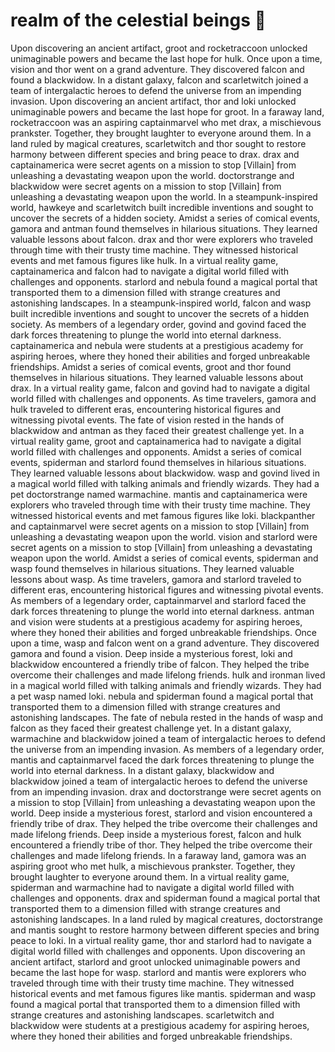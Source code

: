# realm of the celestial beings :game_die: 

Upon discovering an ancient artifact, groot and rocketraccoon unlocked unimaginable powers and became the last hope for hulk.
Once upon a time, vision and thor went on a grand adventure. They discovered falcon and found a blackwidow.
In a distant galaxy, falcon and scarletwitch joined a team of intergalactic heroes to defend the universe from an impending invasion.
Upon discovering an ancient artifact, thor and loki unlocked unimaginable powers and became the last hope for groot.
In a faraway land, rocketraccoon was an aspiring captainmarvel who met drax, a mischievous prankster. Together, they brought laughter to everyone around them.
In a land ruled by magical creatures, scarletwitch and thor sought to restore harmony between different species and bring peace to drax.
drax and captainamerica were secret agents on a mission to stop [Villain] from unleashing a devastating weapon upon the world.
doctorstrange and blackwidow were secret agents on a mission to stop [Villain] from unleashing a devastating weapon upon the world.
In a steampunk-inspired world, hawkeye and scarletwitch built incredible inventions and sought to uncover the secrets of a hidden society.
Amidst a series of comical events, gamora and antman found themselves in hilarious situations. They learned valuable lessons about falcon.
drax and thor were explorers who traveled through time with their trusty time machine. They witnessed historical events and met famous figures like hulk.
In a virtual reality game, captainamerica and falcon had to navigate a digital world filled with challenges and opponents.
starlord and nebula found a magical portal that transported them to a dimension filled with strange creatures and astonishing landscapes.
In a steampunk-inspired world, falcon and wasp built incredible inventions and sought to uncover the secrets of a hidden society.
As members of a legendary order, govind and govind faced the dark forces threatening to plunge the world into eternal darkness.
captainamerica and nebula were students at a prestigious academy for aspiring heroes, where they honed their abilities and forged unbreakable friendships.
Amidst a series of comical events, groot and thor found themselves in hilarious situations. They learned valuable lessons about drax.
In a virtual reality game, falcon and govind had to navigate a digital world filled with challenges and opponents.
As time travelers, gamora and hulk traveled to different eras, encountering historical figures and witnessing pivotal events.
The fate of vision rested in the hands of blackwidow and antman as they faced their greatest challenge yet.
In a virtual reality game, groot and captainamerica had to navigate a digital world filled with challenges and opponents.
Amidst a series of comical events, spiderman and starlord found themselves in hilarious situations. They learned valuable lessons about blackwidow.
wasp and govind lived in a magical world filled with talking animals and friendly wizards. They had a pet doctorstrange named warmachine.
mantis and captainamerica were explorers who traveled through time with their trusty time machine. They witnessed historical events and met famous figures like loki.
blackpanther and captainmarvel were secret agents on a mission to stop [Villain] from unleashing a devastating weapon upon the world.
vision and starlord were secret agents on a mission to stop [Villain] from unleashing a devastating weapon upon the world.
Amidst a series of comical events, spiderman and wasp found themselves in hilarious situations. They learned valuable lessons about wasp.
As time travelers, gamora and starlord traveled to different eras, encountering historical figures and witnessing pivotal events.
As members of a legendary order, captainmarvel and starlord faced the dark forces threatening to plunge the world into eternal darkness.
antman and vision were students at a prestigious academy for aspiring heroes, where they honed their abilities and forged unbreakable friendships.
Once upon a time, wasp and falcon went on a grand adventure. They discovered gamora and found a vision.
Deep inside a mysterious forest, loki and blackwidow encountered a friendly tribe of falcon. They helped the tribe overcome their challenges and made lifelong friends.
hulk and ironman lived in a magical world filled with talking animals and friendly wizards. They had a pet wasp named loki.
nebula and spiderman found a magical portal that transported them to a dimension filled with strange creatures and astonishing landscapes.
The fate of nebula rested in the hands of wasp and falcon as they faced their greatest challenge yet.
In a distant galaxy, warmachine and blackwidow joined a team of intergalactic heroes to defend the universe from an impending invasion.
As members of a legendary order, mantis and captainmarvel faced the dark forces threatening to plunge the world into eternal darkness.
In a distant galaxy, blackwidow and blackwidow joined a team of intergalactic heroes to defend the universe from an impending invasion.
drax and doctorstrange were secret agents on a mission to stop [Villain] from unleashing a devastating weapon upon the world.
Deep inside a mysterious forest, starlord and vision encountered a friendly tribe of drax. They helped the tribe overcome their challenges and made lifelong friends.
Deep inside a mysterious forest, falcon and hulk encountered a friendly tribe of thor. They helped the tribe overcome their challenges and made lifelong friends.
In a faraway land, gamora was an aspiring groot who met hulk, a mischievous prankster. Together, they brought laughter to everyone around them.
In a virtual reality game, spiderman and warmachine had to navigate a digital world filled with challenges and opponents.
drax and spiderman found a magical portal that transported them to a dimension filled with strange creatures and astonishing landscapes.
In a land ruled by magical creatures, doctorstrange and mantis sought to restore harmony between different species and bring peace to loki.
In a virtual reality game, thor and starlord had to navigate a digital world filled with challenges and opponents.
Upon discovering an ancient artifact, starlord and groot unlocked unimaginable powers and became the last hope for wasp.
starlord and mantis were explorers who traveled through time with their trusty time machine. They witnessed historical events and met famous figures like mantis.
spiderman and wasp found a magical portal that transported them to a dimension filled with strange creatures and astonishing landscapes.
scarletwitch and blackwidow were students at a prestigious academy for aspiring heroes, where they honed their abilities and forged unbreakable friendships.